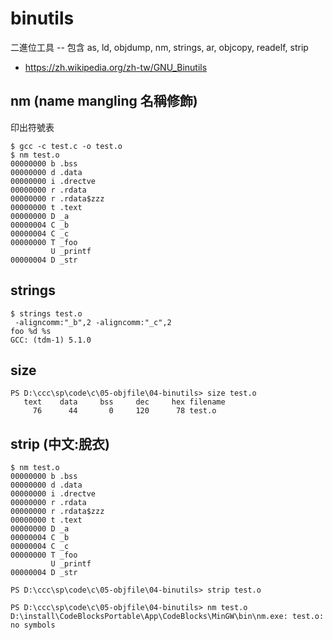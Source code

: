 # binutils

二進位工具 -- 包含 as, ld, objdump, nm, strings, ar, objcopy, readelf, strip

* https://zh.wikipedia.org/zh-tw/GNU_Binutils

## nm (name mangling 名稱修飾)

印出符號表

```
$ gcc -c test.c -o test.o
$ nm test.o
00000000 b .bss
00000000 d .data
00000000 i .drectve
00000000 r .rdata
00000000 r .rdata$zzz
00000000 t .text
00000000 D _a
00000004 C _b
00000004 C _c
00000000 T _foo
         U _printf
00000004 D _str
```

## strings

```
$ strings test.o
 -aligncomm:"_b",2 -aligncomm:"_c",2
foo %d %s
GCC: (tdm-1) 5.1.0
```

## size

```
PS D:\ccc\sp\code\c\05-objfile\04-binutils> size test.o       
   text    data     bss     dec     hex filename
     76      44       0     120      78 test.o
```

## strip (中文:脫衣)

```
$ nm test.o
00000000 b .bss
00000000 d .data
00000000 i .drectve
00000000 r .rdata
00000000 r .rdata$zzz
00000000 t .text
00000000 D _a
00000004 C _b
00000004 C _c
00000000 T _foo
         U _printf
00000004 D _str

PS D:\ccc\sp\code\c\05-objfile\04-binutils> strip test.o      

PS D:\ccc\sp\code\c\05-objfile\04-binutils> nm test.o
D:\install\CodeBlocksPortable\App\CodeBlocks\MinGW\bin\nm.exe: test.o: no symbols


```